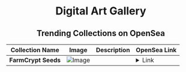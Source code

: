 <div align="center">

# Digital Art Gallery

## Trending Collections on OpenSea

| Collection Name                       | Image                                                                                     | Description                       | OpenSea Link                                                                                          |
|---------------------------------------|-------------------------------------------------------------------------------------------|-----------------------------------|--------------------------------------------------------------------------------------------------------|
| **FarmCrypt Seeds** | ![Image](https://i.seadn.io/s/raw/files/fb9015222f81097571269b19311412ef.png?w=500&auto=format?w=200&auto=format) |  | <details><summary>Link</summary>[FarmCrypt Seeds](https://opensea.io/collection/farmcrypt-seeds-36)</details> |

</div>